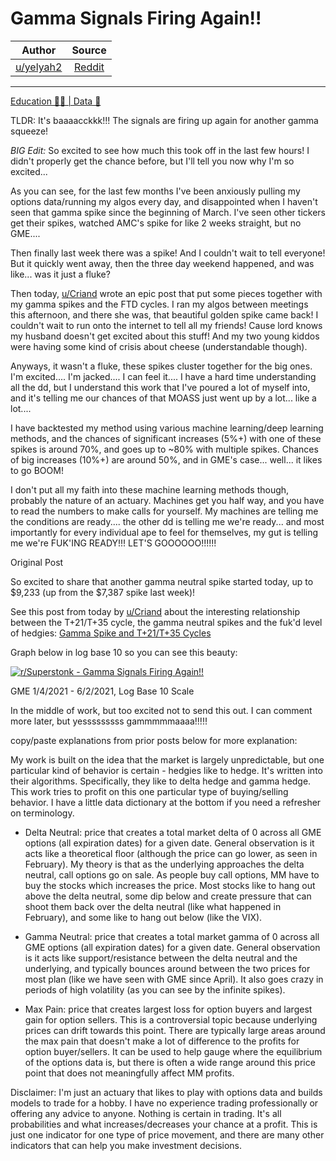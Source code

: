 Gamma Signals Firing Again!!
============================

| Author       | Source       | 
| :-------------: |:-------------:|
|  [u/yelyah2](https://www.reddit.com/user/yelyah2/) | [Reddit](https://www.reddit.com/r/Superstonk/comments/nqwtms/gamma_signals_firing_again/) | 

---


[Education 👨‍🏫 | Data 🔢](https://www.reddit.com/r/Superstonk/search?q=flair_name%3A%22Education%20%F0%9F%91%A8%E2%80%8D%F0%9F%8F%AB%20%7C%20Data%20%F0%9F%94%A2%22&restrict_sr=1)

TLDR: It's baaaacckkk!!! The signals are firing up again for another gamma squeeze!

*BIG Edit:* So excited to see how much this took off in the last few hours! I didn't properly get the chance before, but I'll tell you now why I'm so excited...

As you can see, for the last few months I've been anxiously pulling my options data/running my algos every day, and disappointed when I haven't seen that gamma spike since the beginning of March. I've seen other tickers get their spikes, watched AMC's spike for like 2 weeks straight, but no GME....

Then finally last week there was a spike! And I couldn't wait to tell everyone! But it quickly went away, then the three day weekend happened, and was like... was it just a fluke?

Then today, [u/Criand](https://www.reddit.com/u/Criand/) wrote an epic post that put some pieces together with my gamma spikes and the FTD cycles. I ran my algos between meetings this afternoon, and there she was, that beautiful golden spike came back! I couldn't wait to run onto the internet to tell all my friends! Cause lord knows my husband doesn't get excited about this stuff! And my two young kiddos were having some kind of crisis about cheese (understandable though).

Anyways, it wasn't a fluke, these spikes cluster together for the big ones. I'm excited.... I'm jacked.... I can feel it.... I have a hard time understanding all the dd, but I understand this work that I've poured a lot of myself into, and it's telling me our chances of that MOASS just went up by a lot... like a lot....

I have backtested my method using various machine learning/deep learning methods, and the chances of significant increases (5%+) with one of these spikes is around 70%, and goes up to ~80% with multiple spikes. Chances of big increases (10%+) are around 50%, and in GME's case... well... it likes to go BOOM!

I don't put all my faith into these machine learning methods though, probably the nature of an actuary. Machines get you half way, and you have to read the numbers to make calls for yourself. My machines are telling me the conditions are ready.... the other dd is telling me we're ready... and most importantly for every individual ape to feel for themselves, my gut is telling me we're FUK'ING READY!!! LET'S GOOOOOO!!!!!!

Original Post

So excited to share that another gamma neutral spike started today, up to $9,233 (up from the $7,387 spike last week)!

See this post from today by [u/Criand](https://www.reddit.com/u/Criand/) about the interesting relationship between the T+21/T+35 cycle, the gamma neutral spikes and the fuk'd level of hedgies: [Gamma Spike and T+21/T+35 Cycles](https://www.reddit.com/r/Superstonk/comments/nqbera/things_are_shockingly_similar_to_the_february/)

Graph below in log base 10 so you can see this beauty:

[![r/Superstonk - Gamma Signals Firing Again!!](https://preview.redd.it/3as9umpc5x271.png?width=910&format=png&auto=webp&s=3829e979f085bac25fb0b00992d14d45e4fc5505)](https://preview.redd.it/3as9umpc5x271.png?width=910&format=png&auto=webp&s=3829e979f085bac25fb0b00992d14d45e4fc5505)

GME 1/4/2021 - 6/2/2021, Log Base 10 Scale

In the middle of work, but too excited not to send this out. I can comment more later, but yesssssssss gammmmmaaaa!!!!!

copy/paste explanations from prior posts below for more explanation:

My work is built on the idea that the market is largely unpredictable, but one particular kind of behavior is certain - hedgies like to hedge. It's written into their algorithms. Specifically, they like to delta hedge and gamma hedge. This work tries to profit on this one particular type of buying/selling behavior. I have a little data dictionary at the bottom if you need a refresher on terminology.

-   Delta Neutral: price that creates a total market delta of 0 across all GME options (all expiration dates) for a given date. General observation is it acts like a theoretical floor (although the price can go lower, as seen in February). My theory is that as the underlying approaches the delta neutral, call options go on sale. As people buy call options, MM have to buy the stocks which increases the price. Most stocks like to hang out above the delta neutral, some dip below and create pressure that can shoot them back over the delta neutral (like what happened in February), and some like to hang out below (like the VIX).

-   Gamma Neutral: price that creates a total market gamma of 0 across all GME options (all expiration dates) for a given date. General observation is it acts like support/resistance between the delta neutral and the underlying, and typically bounces around between the two prices for most plan (like we have seen with GME since April). It also goes crazy in periods of high volatility (as you can see by the infinite spikes).

-   Max Pain: price that creates largest loss for option buyers and largest gain for option sellers. This is a controversial topic because underlying prices can drift towards this point. There are typically large areas around the max pain that doesn't make a lot of difference to the profits for option buyer/sellers. It can be used to help gauge where the equilibrium of the options data is, but there is often a wide range around this price point that does not meaningfully affect MM profits.

Disclaimer: I'm just an actuary that likes to play with options data and builds models to trade for a hobby. I have no experience trading professionally or offering any advice to anyone. Nothing is certain in trading. It's all probabilities and what increases/decreases your chance at a profit. This is just one indicator for one type of price movement, and there are many other indicators that can help you make investment decisions.
